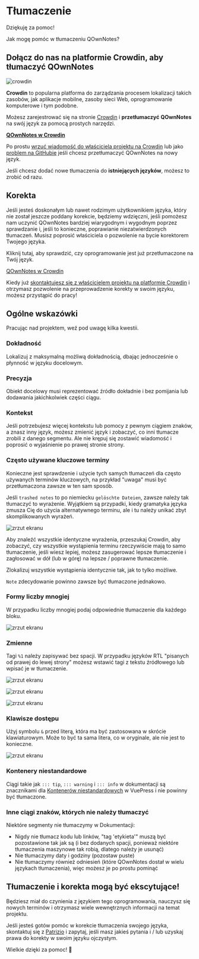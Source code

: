 # Tłumaczenie

Dziękuję za pomoc!

Jak mogę pomóc w tłumaczeniu QOwnNotes?

## Dołącz do nas na platformie Crowdin, aby tłumaczyć QOwnNotes

![crowdin](/img/crowdin.png)

**Crowdin** to popularna platforma do zarządzania procesem lokalizacji takich zasobów, jak aplikacje mobilne, zasoby sieci Web, oprogramowanie komputerowe i tym podobne.

Możesz zarejestrować się na stronie [Crowdin](https://crowdin.com/project/qownnotes) i **przetłumaczyć** **QOwnNotes** na swój język za pomocą prostych narzędzi.

**[QOwnNotes w Crowdin](https://crowdin.com/project/qownnotes)**

Po prostu [wrzuć wiadomość do właściciela projektu na Crowdin](https://crowdin.com/profile/pbek) lub jako [problem na GitHubie](https://github.com/pbek/QOwnNotes/issues) jeśli chcesz przetłumaczyć QOwnNotes na nowy język.

Jeśli chcesz dodać nowe tłumaczenia do **istniejących języków**, możesz to zrobić od razu.

## Korekta

Jeśli jesteś doskonałym lub nawet rodzimym użytkownikiem języka, który nie został jeszcze poddany korekcie, będziemy wdzięczni, jeśli pomożesz nam uczynić QOwnNotes bardziej wiarygodnym i wygodnym poprzez sprawdzanie i, jeśli to konieczne, poprawianie niezatwierdzonych tłumaczeń. Musisz poprosić właściciela o pozwolenie na bycie korektorem Twojego języka.

Kliknij tutaj, aby sprawdzić, czy oprogramowanie jest już przetłumaczone na Twój język.

[QOwnNotes w Crowdin](https://translate.qownnotes.org/)

Kiedy już [skontaktujesz się z właścicielem projektu na platformie Crowdin](https://crowdin.com/profile/pbek) i otrzymasz pozwolenie na przeprowadzenie korekty w swoim języku, możesz przystąpić do pracy!

## Ogólne wskazówki

Pracując nad projektem, weź pod uwagę kilka kwestii.

### Dokładność

Lokalizuj z maksymalną możliwą dokładnością, dbając jednocześnie o płynność w języku docelowym.

### Precyzja

Obiekt docelowy musi reprezentować źródło dokładnie i bez pomijania lub dodawania jakichkolwiek części ciągu.

### Kontekst

Jeśli potrzebujesz więcej kontekstu lub pomocy z pewnym ciągiem znaków, a znasz inny język, możesz zmienić język i zobaczyć, co inni tłumacze zrobili z danego segmentu. Ale nie krępuj się zostawić wiadomość i poprosić o wyjaśnienie po prawej stronie strony.

### Często używane kluczowe terminy

Konieczne jest sprawdzenie i użycie tych samych tłumaczeń dla często używanych terminów kluczowych, na przykład "uwaga" musi być przetłumaczona zawsze w ten sam sposób.

Jeśli `trashed notes` to po niemiecku `gelöschte Dateien`, zawsze należy tak tłumaczyć to wyrażenie. Wyjątkiem są przypadki, kiedy gramatyka języka zmusza Cię do użycia alternatywnego terminu, ale i tu należy unikać zbyt skomplikowanych wyrażeń.

![zrzut ekranu](/img/crowdin/screenshot-7.png)

Aby znaleźć wszystkie identyczne wyrażenia, przeszukaj Crowdin, aby zobaczyć, czy wszystkie wystąpienia terminu rzeczywiście mają to samo tłumaczenie, jeśli wiesz lepiej, możesz zasugerować lepsze tłumaczenie i zagłosować w dół (lub w górę) na lepsze / poprawne tłumaczenie.

Zlokalizuj wszystkie wystąpienia identycznie tak, jak to tylko możliwe.

`Note` zdecydowanie powinno zawsze być tłumaczone jednakowo.

### Formy liczby mnogiej

W przypadku liczby mnogiej podaj odpowiednie tłumaczenie dla każdego bloku.

![zrzut ekranu](/img/crowdin/screenshot-4.png)

### Zmienne

Tagi `%1` należy zapisywać bez spacji. W przypadku języków RTL "pisanych od prawej do lewej strony" możesz wstawić tagi z tekstu źródłowego lub wpisać je w tłumaczenie.

![zrzut ekranu](/img/crowdin/screenshot-1.png)

![zrzut ekranu](/img/crowdin/screenshot-5.png)

![zrzut ekranu](/img/crowdin/screenshot-3.png)

### Klawisze dostępu

Użyj symbolu `&` przed literą, która ma być zastosowana w skrócie klawiaturowym. Może to być ta sama litera, co w oryginale, ale nie jest to konieczne.

![zrzut ekranu](/img/crowdin/screenshot-4.png)

### Kontenery niestandardowe

Ciągi takie jak `::: tip`, `::: warning` i `::: info` w dokumentacji są znacznikami dla [Kontenerów niestandardowych](https://vuepress.vuejs.org/guide/markdown.html#custom-containers) w VuePress i nie powinny być tłumaczone.

### Inne ciągi znaków, których nie należy tłumaczyć

Niektóre segmenty nie tłumaczymy w Dokumentacji:

- Nigdy nie tłumacz kodu lub linków, "tag 'etykieta'" muszą być pozostawione tak jak są (i bez dodanych spacji, ponieważ niektóre tłumaczenia maszynowe tak robią, dlatego należy je usunąć)
- Nie tłumaczymy daty i godziny (pozostaw puste)
- Nie tłumaczymy również odniesień (które QOwnNotes dostał w wielu językach tłumaczenia), więc możesz je po prostu pominąć

## Tłumaczenie i korekta mogą być ekscytujące!

Będziesz miał do czynienia z językiem tego oprogramowania, nauczysz się nowych terminów i otrzymasz wiele wewnętrznych informacji na temat projektu.

Jeśli jesteś gotów pomóc w korekcie tłumaczenia swojego języka, skontaktuj się z [Patrizio](https://crowdin.com/profile/pbek) i zapytaj, jeśli masz jakieś pytania i / lub uzyskaj prawa do korekty w swoim języku ojczystym.

Wielkie dzięki za pomoc! 🙂
